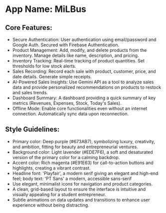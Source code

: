 # **App Name**: MiLBus

## Core Features:

- Secure Authentication: User authentication using email/password and Google Auth. Secured with Firebase Authentication.
- Product Management: Add, modify, and delete products from the inventory. Manage details like name, description, and pricing.
- Inventory Tracking: Real-time tracking of product quantities. Set thresholds for low stock alerts.
- Sales Recording: Record each sale with product, customer, price, and date details. Generate simple receipts.
- AI-Powered Sales Insights: Use Gemini API as a tool to analyze sales data and provide personalized recommendations on products to restock and sales trends.
- Dashboard Summary: A dashboard providing a quick summary of key metrics (Revenues, Expenses, Stock, Today's Sales).
- Offline Mode: Enable core functionalities even without an internet connection. Automatically sync data upon reconnection.

## Style Guidelines:

- Primary color: Deep purple (#673AB7), symbolizing luxury, creativity, and ambition, fitting for beauty and entrepreneurial ventures.
- Background color: Light lavender (#EDE7F6), a soft and desaturated version of the primary color for a calming backdrop.
- Accent color: Rich magenta (#E91E63) for call-to-action buttons and highlights, creating a vibrant contrast.
- Headline font: 'Playfair', a modern serif giving an elegant and high-end feel; body text: 'PT Sans' a modern, accessible sans-serif
- Use elegant, minimalist icons for navigation and product categories.
- A clean, grid-based layout to ensure the interface is intuitive and visually appealing for a student entrepreneur.
- Subtle animations on data updates and transitions to enhance user experience without being distracting.